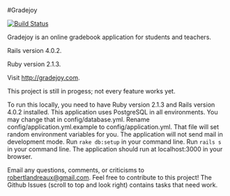 #Gradejoy

[![Build Status](https://travis-ci.org/robertlandreaux/Gradejoy.png)](https://travis-ci.org/robertlandreaux/Gradejoy)

Gradejoy is an online gradebook application for students and teachers.

Rails version 4.0.2.

Ruby version 2.1.3.

Visit http://gradejoy.com.

This project is still in progess; not every feature works yet.

To run this locally, you need to have Ruby version 2.1.3 and Rails version 4.0.2 installed.
This application uses PostgreSQL in all environments. You may change that in config/database.yml.
Rename config/application.yml.example to config/application.yml. That file will set random environment variables for you.
The application will not send mail in development mode. Run `rake db:setup` in your command line. Run `rails s` in your command line. The application should run at localhost:3000
in your browser.

Email any questions, comments, or criticisms to robertlandreaux@gmail.com.
Feel free to contribute to this project! The Github Issues (scroll to top and look right) contains tasks that need work.

